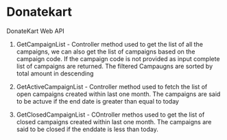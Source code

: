 # Donatekart
DonateKart Web API

1. GetCampaignList - Controller method used to get the list of all the campaigns, we can also get the list of campaigns based on the campaign code. If the campaign code is not provided as input complete list of campaigns are returned. The filtered Campaugns are sorted by total amount in descending

2. GetActiveCampaignList - Controller method used to fetch the list of open campaigns created within last one month. The campaigns are said to be actuve if the end date is greater than equal to today

3. GetClosedCampaignList - COntroller methos used to get the list of closed campaigns created within last one month. The campaigns are said to be closed if the enddate is less than today.
